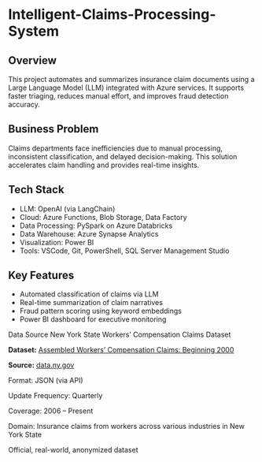 # Intelligent-Claims-Processing-System

## Overview
This project automates and summarizes insurance claim documents using a Large Language Model (LLM) integrated with Azure services. It supports faster triaging, reduces manual effort, and improves fraud detection accuracy.

## Business Problem
Claims departments face inefficiencies due to manual processing, inconsistent classification, and delayed decision-making. This solution accelerates claim handling and provides real-time insights.

## Tech Stack
- LLM: OpenAI  (via LangChain)
- Cloud: Azure Functions, Blob Storage, Data Factory
- Data Processing: PySpark on Azure Databricks
- Data Warehouse: Azure Synapse Analytics
- Visualization: Power BI
- Tools: VSCode, Git, PowerShell, SQL Server Management Studio

## Key Features
- Automated classification of claims via LLM
- Real-time summarization of claim narratives
- Fraud pattern scoring using keyword embeddings
- Power BI dashboard for executive monitoring

Data Source
New York State Workers’ Compensation Claims Dataset

**Dataset:** [Assembled Workers’ Compensation Claims: Beginning 2000](https://data.ny.gov/Government-Finance/Assembled-Workers-Compensation-Claims-Beginning-20/jshw-gkgu)

**Source:** [data.ny.gov](https://data.ny.gov)

Format: JSON (via API) 

Update Frequency: Quarterly

Coverage: 2006 – Present

Domain: Insurance claims from workers across various industries in New York State

Official, real-world, anonymized dataset
